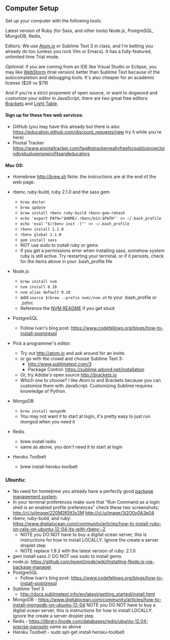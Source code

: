 ## Computer Setup

Set up your computer with the following tools:

Latest version of Ruby (for Sass, and other tools) Node.js, PostgreSQL,
MongoDB, Redis,

Editors: We use [Atom.io](http://atom.io) or Sublime Text 3 in class, and I'm betting you already do too
(unless you rock Vim or Emacs). It has a fully-featured, unlimited time Trial mode.

_Optional_: if you are coming from an IDE like Visual Studio or Eclipse, you
may like [WebStorm](http://www.jetbrains.com/webstorm/) (trial version) better
than Sublime Text because of the autocompletion and debugging tools. It's also
cheaper for an academic license ($29 vs $79)

And if you're a strict proponent of open source, or want to dogwood and
customize your editor in JavaScript, there are two great free editors:
[Brackets](http://brackets.io) and [Light Table](http://www.lighttable.com).

#### Sign up for these free web services:

  * GitHub (you may have this already but there is also <https://education.github.com/discount_requests/new> try it while you're here)
  * Pivotal Tracker <https://www.pivotaltracker.com/faq#istrackerreallyfreeforpublicprojectsindividualusenonprofitsandeducators> 

#### Mac OS:

* Homebrew <http://brew.sh> Note: the instructions are at the end of the web page.

* rbenv, ruby-build, ruby 2.1.0 and the sass gem
    * `brew doctor`
    * `brew update`
    * `brew install rbenv ruby-build rbenv-gem-rehash`
    * `echo 'export PATH="$HOME/.rbenv/bin:$PATH"' >> ~/.bash_profile`
    * `echo 'eval "$(rbenv init -)"' >> ~/.bash_profile`
    * `rbenv install 2.1.0`
    * `rbenv global 2.1.0`
    * `gem install sass`
    * NOT use sudo to install ruby or gems
    * if you get a permissions error when installing sass, somehow system ruby is still active. Try restarting your terminal, or if it persists, check for the items above in your .bash_profile file

* Node.js
    * `brew install nvm`
    * `nvm install 0.10`
    * `nvm alias default 0.10`
    * add `source $(brew --prefix nvm)/nvm.sh` to your .bash_profile or .zshrc
	* Reference the [NVM README](https://github.com/creationix/nvm/blob/master/README.markdown) if you get stuck
	
* PostgreSQL
    * Follow Ivan's blog post: <https://www.codefellows.org/blogs/how-to-install-postgresql> 


* Pick a programmer's editor:
    * Try out http://atom.io and ask around for an invite.
    * or go with the crowd and choose Sublime Text 3:
      * <http://www.sublimetext.com/3>
      * Package Control: <https://sublime.wbond.net/installation>
    * Or, try Adobe's open source http://brackets.io
    * Which one to choose? I like Atom.io and Brackets because you can customize them with JavaScript. Customizing Sublime requires knowledge of Python.
	
* MongoDB
    * `brew install mongodb`
    * You may not want it to start at login, it's pretty easy to just run mongod when you need it

* Redis
    * brew install redis
    * same as above, you don't need it to start at login
 
* Heroku Toolbelt
     * brew install heroku-toolbelt

### Ubuntu:

  * No need for homebrew you already have a perfectly good [package management system](https://help.ubuntu.com/community/AptGet/Howto). 
  * In your terminal preferences make sure that "Run Command as a login shell is an enabled profile preferences" check these two screenshots: <http://cl.ly/image/220M3f093v2M>  <http://cl.ly/image/3i2O0y0A3e04> 
  * rbenv, ruby-build, and ruby: <https://www.digitalocean.com/community/articles/how-to-install-ruby-on-rails-on-ubuntu-12-04-lts-with-rbenv--2> 
    *  NOTE you DO NOT have to buy a digital ocean server, this is instructions for how to install LOCALLY. Ignore the create a server droplet step
    * NOTE replace 1.9.3 with the latest version of ruby: 2.1.0
  * gem install sass // DO NOT use sudo to install gems
  * node.js: <https://github.com/joyent/node/wiki/Installing-Node.js-via-package-manager> 
  * PostgreSQL 
    * Follow Ivan's blog post: <https://www.codefellows.org/blogs/how-to-install-postgresql> 
  * Sublime Text 3
    * <http://docs.sublimetext.info/en/latest/getting_started/install.html> 
  * MongoDB - <https://www.digitalocean.com/community/articles/how-to-install-mongodb-on-ubuntu-12-04> NOTE you DO NOT have to buy a digital ocean server, this is instructions for how to install LOCALLY. Ignore the create a server droplet step
  * Redis - <https://library.linode.com/databases/redis/ubuntu-12.04-precise-pangolin> same as above
  * Heroku Toolbelt - sudo apt-get install heroku-toolbelt
